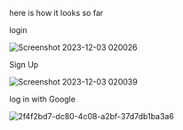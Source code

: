 here is how it looks so far

login 


![Screenshot 2023-12-03 020026](https://github.com/Amjadyabroudi128/pushNotification-/assets/61939508/01aace38-e659-4bda-9c9c-b114a7b3a123)

Sign Up 

![Screenshot 2023-12-03 020039](https://github.com/Amjadyabroudi128/pushNotification-/assets/61939508/c5516295-5737-4212-9a88-9e7e3e69b776)

log in with Google 

![2f4f2bd7-dc80-4c08-a2bf-37d7db1ba3a6](https://github.com/Amjadyabroudi128/pushNotification-/assets/61939508/eeeafb50-f029-4de2-b129-49be427d7658)
